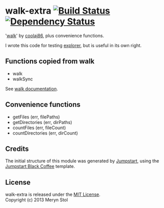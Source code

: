 # walk-extra [![Build Status](https://travis-ci.org/meryn/walk-extra.png?branch=master)](https://travis-ci.org/meryn/walk-extra) [![Dependency Status](https://david-dm.org/meryn/walk-extra.png)](https://david-dm.org/meryn/walk-extra)

'[walk](https://github.com/coolaj86/node-walk)' by [coolaj86](http://blog.coolaj86.com/), plus convenience functions.

I wrote this code for testing [explorer](http://npmjs.org/package/explorer), but is useful in its own right.

## Functions copied from walk

* walk
* walkSync

See [walk documentation](https://github.com/coolaj86/node-walk).

## Convenience functions

* getFiles (err, filePaths)
* getDirectories (err, dirPaths)
* countFiles (err, fileCount)
* countDirectories (err, dirCount)

## Credits

The initial structure of this module was generated by [Jumpstart](https://github.com/meryn/jumpstart), using the [Jumpstart Black Coffee](https://github.com/meryn/jumpstart-black-coffee) template.

## License

walk-extra is released under the [MIT License](http://opensource.org/licenses/MIT).  
Copyright (c) 2013 Meryn Stol  